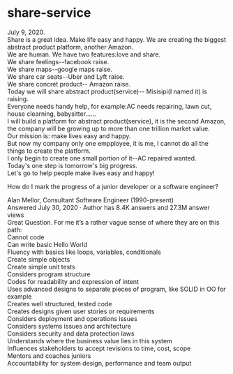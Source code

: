 # share-service
July 9, 2020. <br />
Share is a great idea. Make life easy and happy. We are creating the biggest abstract product platform,  another Amazon.<br />
We are human. We have two features:love and share.<br />
We share feelings--facebook raise.<br />
We share maps--google maps raise. <br />
We share car seats--Uber and Lyft raise. <br />
We share concret product-- Amazon raise. <br />
Today we will share abstract product(service)-- Misisipi(I named it) is raising. <br />
Everyone needs handy help, for example:AC needs repairing, lawn cut, house clearning, babysitter...... <br />
I will build a platform for abstract product(service), it is the second Amazon, the company will be growing up to more than one trillion market value.<br />
Our mission is: make lives easy and happy.<br />
But now my company only one empployee, it is me, I cannot do all the things to create the platform. <br />
I only begin to create one small portion of it--AC repaired wanted.<br />
Today's one step is tomorrow's big progress. <br />
Let's go to help people make lives easy and happy!<br />

How do I mark the progress of a junior developer or a software engineer?<br />

Alan Mellor, Consultant Software Engineer (1990-present)<br />
Answered July 30, 2020 · Author has 8.4K answers and 27.3M answer views<br />
Great Question. For me it’s a rather vague sense of where they are on this path:<br />
Cannot code<br />
Can write basic Hello World<br />
Fluency with basics like loops, variables, conditionals<br />
Create simple objects<br />
Create simple unit tests<br />
Considers program structure<br />
Codes for readability and expression of intent<br />
Uses advanced designs to separate pieces of program, like SOLID in OO for example<br />
Creates well structured, tested code<br />
Creates designs given user stories or requirements<br />
Considers deployment and operations issues<br />
Considers systems issues and architecture<br />
Considers security and data protection laws<br />
Understands where the business value lies in this system<br />
Influences stakeholders to accept revisions to time, cost, scope<br />
Mentors and coaches juniors<br />
Accountability for system design, performance and team output<br />
